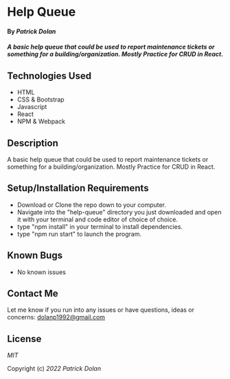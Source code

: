 # Help Queue

#### By _**Patrick Dolan**_

#### _A basic help queue that could be used to report maintenance tickets or something for a building/organization. Mostly Practice for CRUD in React._

## Technologies Used

* HTML
* CSS & Bootstrap
* Javascript
* React
* NPM & Webpack

## Description

A basic help queue that could be used to report maintenance tickets or something for a building/organization. Mostly Practice for CRUD in React.

## Setup/Installation Requirements

* Download or Clone the repo down to your computer.
* Navigate into the "help-queue" directory you just downloaded and open it with your terminal and code editor of choice of choice.
* type "npm install" in your terminal to install dependencies.
* type "npm run start" to launch the program.

## Known Bugs

* No known issues

## Contact Me

Let me know if you run into any issues or have questions, ideas or concerns:
dolanp1992@gmail.com

## License

_MIT_

Copyright (c) _2022_ _Patrick Dolan_